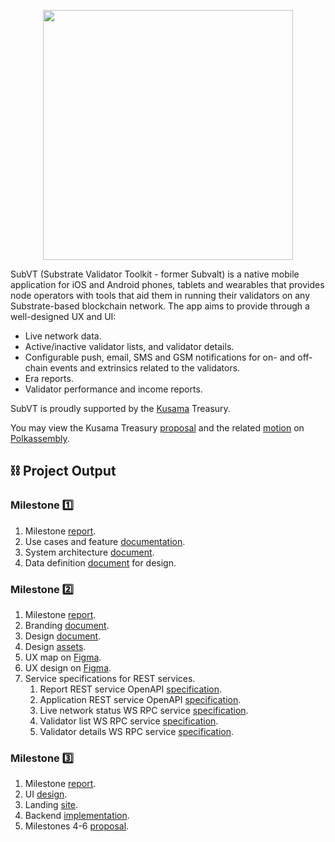 <p align="center">
	<img width="400" src="https://raw.githubusercontent.com/helikon-labs/subvt/main/assets/design/logo/subvt_logo_blue.png">
</p>

SubVT (Substrate Validator Toolkit - former Subvalt) is a native mobile application for iOS and Android phones, tablets and wearables that provides node operators with tools that aid them in running their validators on any Substrate-based blockchain network. The app aims to provide through a well-designed UX and UI:

- Live network data.
- Active/inactive validator lists, and validator details.
- Configurable push, email, SMS and GSM notifications for on- and off-chain events and extrinsics related to the validators.
- Era reports.
- Validator performance and income reports.

SubVT is proudly supported by the [Kusama](https://kusama.network/) Treasury.

You may view the Kusama Treasury [proposal](https://kusama.polkassembly.io/post/683) and the related [motion](https://kusama.polkassembly.io/motion/326) on [Polkassembly](https://kusama.polkassembly.io/).

## ⛓ Project Output
### Milestone 1️⃣
1. Milestone [report](./documents/project/01-milestone_01_report.md).
2. Use cases and feature [documentation](https://github.com/helikon-labs/subvt/issues?q=is%3Aopen+is%3Aissue+label%3Afeature).
3. System architecture [document](./documents/software/01-subvt_system_architecture.md).
4. Data definition [document](https://docs.google.com/document/d/1gVGHBSqji-XJc6luvLDm3ilq08LMVb2hhC3EqZ5jr5Q/edit?usp=sharing) for design.

### Milestone 2️⃣
1. Milestone [report](./documents/project/02-milestone_02_report.md).
2. Branding [document](./documents/design/03-subvt_branding.pdf).
3. Design [document](./documents/design/02-subvt_design_documentation.pdf).
4. Design [assets](./assets/design).
4. UX map on [Figma](https://www.figma.com/file/XzSssIXskyo8aMTc1myClC/?node-id=178:350).
5. UX design on [Figma](https://www.figma.com/file/XzSssIXskyo8aMTc1myClC/?node-id=0:1).
6. Service specifications for REST services.
	1. Report REST service OpenAPI [specification](https://helikon-labs.stoplight.io/docs/subvt/YXBpOjM0MDAzMjEz-sub-vt-report-service).
	2. Application REST service OpenAPI [specification](#).
	3. Live network status WS RPC service [specification](./spec/01-live_network_status_ws_rpc_service_spec.md).
	4. Validator list WS RPC service [specification](./spec/02-validator_list_ws_rpc_service_spec.md).
	5. Validator details WS RPC service [specification](./spec/03-validator_details_ws_rpc_service_spec.md).

### Milestone 3️⃣
1. Milestone [report](./documents/project/02-milestone_03_report.md).
2. UI [design](https://www.figma.com/file/XzSssIXskyo8aMTc1myClC/?node-id=178:603).
3. Landing [site](http://subvt-test.helikon.io).
4. Backend [implementation](https://github.com/helikon-labs/subvt-backend).
5. Milestones 4-6 [proposal](#).